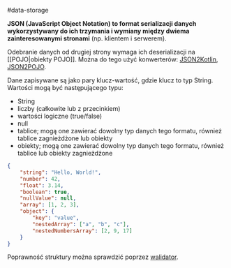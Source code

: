 #data-storage

**JSON (JavaScript Object Notation) to format serializacji danych wykorzystywany do ich trzymania i wymiany między dwiema zainteresowanymi stronami** (np. klientem i serwerem). 

Odebranie danych od drugiej strony wymaga ich deserializacji na [[POJO|obiekty POJO]]. Można do tego użyć konwerterów: [JSON2Kotlin](https://json2kt.com/index.php), [JSON2POJO](https://www.jsonschema2pojo.org/).


Dane zapisywane są jako pary klucz-wartość, gdzie klucz to typ String. Wartości mogą być następującego typu:
- String
- liczby (całkowite lub z przecinkiem)
- wartości logiczne (true/false)
- null
- tablice; mogą one zawierać dowolny typ danych tego formatu, również tablice zagnieżdżone lub obiekty
- obiekty; mogą one zawierać dowolny typ danych tego formatu, również tablice lub obiekty zagnieżdżone

```json
{ 
	"string": "Hello, World!", 
	"number": 42, 
	"float": 3.14, 
	"boolean": true, 
	"nullValue": null, 
	"array": [1, 2, 3], 
	"object": { 
		"key": "value", 
		"nestedArray": ["a", "b", "c"],
		"nestedNumbersArray": [2, 9, 17]
	} 
}
```

Poprawność struktury można sprawdzić poprzez [walidator](https://jsonformatter.org/).


